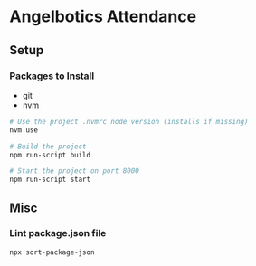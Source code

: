 # Angelbotics Attendance

## Setup

### Packages to Install

* git
* nvm

```bash
# Use the project .nvmrc node version (installs if missing)
nvm use

# Build the project
npm run-script build

# Start the project on port 8000
npm run-script start
```
## Misc

### Lint package.json file
```bash
npx sort-package-json
```
